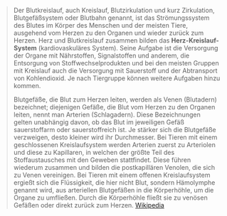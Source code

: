 > Der Blutkreislauf, auch Kreislauf, Blutzirkulation und kurz Zirkulation, Blutgefäßsystem oder Blutbahn genannt, ist das Strömungssystem des Blutes im Körper des Menschen und der meisten Tiere, ausgehend vom Herzen zu den Organen und wieder zurück zum Herzen. Herz und Blutkreislauf zusammen bilden das **Herz-Kreislauf-System** (kardiovaskuläres System). Seine Aufgabe ist die Versorgung der Organe mit Nährstoffen, Signalstoffen und anderem, die Entsorgung von Stoffwechselprodukten und bei den meisten Gruppen mit Kreislauf auch die Versorgung mit Sauerstoff und der Abtransport von Kohlendioxid. Je nach Tiergruppe können weitere Aufgaben hinzu kommen.
>
> Blutgefäße, die Blut zum Herzen leiten, werden als Venen (Blutadern) bezeichnet; diejenigen Gefäße, die Blut vom Herzen zu den Organen leiten, nennt man Arterien (Schlagadern). Diese Bezeichnungen gelten unabhängig davon, ob das Blut im jeweiligen Gefäß sauerstoffarm oder sauerstoffreich ist.
> Je stärker sich die Blutgefäße verzweigen, desto kleiner wird ihr Durchmesser. Bei Tieren mit einem geschlossenen Kreislaufsystem werden Arterien zuerst zu Arteriolen und diese zu Kapillaren, in welchen der größte Teil des Stoffaustausches mit den Geweben stattfindet. Diese führen wiederum zusammen und bilden die postkapillären Venolen, die sich zu Venen vereinigen.
> Bei Tieren mit einem offenen Kreislaufsystem ergießt sich die Flüssigkeit, die hier nicht Blut, sondern Hämolymphe genannt wird, aus arteriellen Blutgefäßen in die Körperhöhle, um die Organe zu umfließen. Durch die Körperhöhle fließt sie zu venösen Gefäßen oder direkt zurück zum Herzen.
> [Wikipedia](https://de.wikipedia.org/wiki/Blutkreislauf)